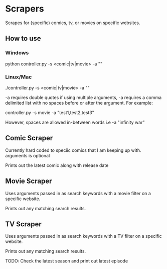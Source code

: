 # Scrapers

Scrapes for (specific) comics, tv, or movies on specific websites.

## How to use
### Windows
python controller.py -s <comic|tv|movie> -a "<arguments>"

### Linux/Mac
./controller.py -s <comic|tv|movie> -a "<arguments>"
  
-a requires double quotes
if using multiple arguments, -a requires a comma delimited list with no spaces before or after the argument. For example:

controller.py -s movie -a "test1,test2,test3"

However, spaces are allowed in-between words i.e -a "infinity war"
  
## Comic Scraper
Currently hard coded to speciic comics that I am keeping up with.
arguments is optional

Prints out the latest comic along with release date

## Movie Scraper
Uses arguments passed in as search keywords with a movie filter on a specific website.

Prints out any matching search results.

## TV Scraper
Uses arguments passed in as search keywords with a TV filter on a specific website.

Prints out any matching search results.

TODO: Check the latest season and print out latest episode
